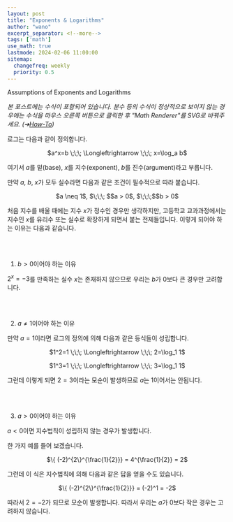 ```yaml
---
layout: post
title: "Exponents & Logarithms"
author: "wano"
excerpt_separator: <!--more-->
tags: ['math']
use_math: true
lastmode: 2024-02-06 11:00:00
sitemap:
  changefreq: weekly
  priority: 0.5
---
```


Assumptions of Exponents and Logarithms <!--more-->

*본 포스트에는 수식이 포함되어 있습니다. 분수 등의 수식이 정상적으로 보이지 않는 경우에는 수식을 마우스 오른쪽 버튼으로 클릭한 후 "Math Renderer"를 SVG로 바꿔주세요. (➔[How-To](https://cgvfxmath.github.io/2023-03-18/math-renderer))*

로그는 다음과 같이 정의합니다.

<p style="text-align: center;">$a^x=b \;\;\; \Longleftrightarrow \;\;\; x=\log_a b$</p>

여기서 $a$를 밑(base), $x$를 지수(exponent), $b$를 진수(argument)라고 부릅니다.

만약 $a$, $b$, $x$가 모두 실수라면 다음과 같은 조건이 필수적으로 따라 붙습니다.

<p style="text-align: center;">$a \neq 1$, $\;\;\; $$a > 0$, $\;\;\;$$b > 0$</p>

처음 지수를 배울 때에는 지수 $x$가 정수인 경우만 생각하지만, 고등학교 교과과정에서는 지수인 $x$를 유리수 또는 실수로 확장하게 되면서 붙는 전제들입니다. 이렇게 되어야 하는 이유는 다음과 같습니다.

<br /><br />

1) $b > 0$이어야 하는 이유

$2^x = -3$를 만족하는 실수 $x$는 존재하지 않으므로 우리는 $b$가 0보다 큰 경우만 고려합니다.

<br /><br />

2) $a \neq 1$이어야 하는 이유

만약 $a=1$이라면 로그의 정의에 의해 다음과 같은 등식들이 성립합니다.

<p style="text-align: center;">$1^2=1 \;\;\; \Longleftrightarrow \;\;\; 2=\log_1 1$</p>
<p style="text-align: center;">$1^3=1 \;\;\; \Longleftrightarrow \;\;\; 3=\log_1 1$</p>

그런데 이렇게 되면 $2 = 3$이라는 모순이 발생하므로 $a$는 1이어서는 안됩니다.

<br /><br />

3) $a > 0$이어야 하는 이유

$a < 0$이면 지수법칙이 성립하지 않는 경우가 발생합니다.

한 가지 예를 들어 보겠습니다.

<p style="text-align: center;">$\{ (-2)^{2\}^{\frac{1}{2}}} = 4^{\frac{1}{2}} = 2$</p>

그런데 이 식은 지수법칙에 의해 다음과 같은 답을 얻을 수도 있습니다.

<p style="text-align: center;">$\{ (-2)^{2\}^{\frac{1}{2}}} = (-2)^1 = -2$</p>

따라서 $2 = -2$가 되므로 모순이 발생합니다. 따라서 우리는 $a$가 0보다 작은 경우는 고려하지 않습니다.


